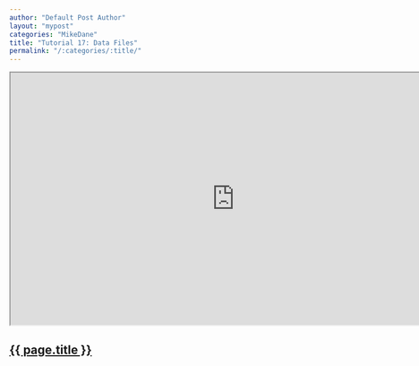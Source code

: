 ```yaml
---
author: "Default Post Author"
layout: "mypost"
categories: "MikeDane"
title: "Tutorial 17: Data Files"
permalink: "/:categories/:title/"
---
```


<div><iframe width="800" height="450"
src="https://www.youtube.com/embed/M6b0KmLB-pM">
</iframe></div>

## [{{ page.title }}](https://youtu.be/M6b0KmLB-pM)

